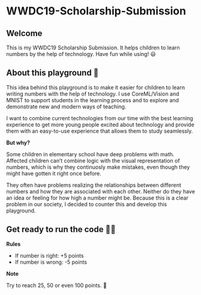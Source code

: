 # WWDC19-Scholarship-Submission

Welcome
---

This is my WWDC19 Scholarship Submission. It helps children to learn numbers by the help of technology. Have fun while using! 😃

About this playground 🧒
---

This idea behind this playground is to make it easier for children to learn writing numbers with the help of technology. I use CoreML/Vision and MNIST to support students in the learning process and to explore and demonstrate new and modern ways of teaching.

I want to combine current technologies from our time with the best learning experience to get more young people excited about technology and provide them with an easy-to-use experience that allows them to study seamlessly.

<b>But why?</b>

Some children in elementary school have deep problems with math. Affected children can’t combine logic with the visual representation of numbers, which is why they continuosly make mistakes, even though they might have gotten it right once before.

They often have problems realizing the relationships between different numbers and how they are associated with each other. Neither do they have an idea or feeling for how high a number might be. Because this is a clear problem in our society, I decided to counter this and develop this playground.

Get ready to run the code 🏃‍♂️
---

<b>Rules</b>

- If number is right: +5 points
- If number is wrong: -5 points

<b>Note</b>

Try to reach 25, 50 or even 100 points. 🤫
